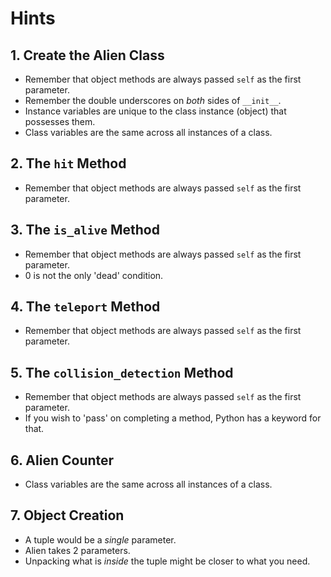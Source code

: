 # Hints

## 1. Create the Alien Class

- Remember that object methods are always passed `self` as the first parameter.
- Remember the double underscores on _both_ sides of `__init__`.
- Instance variables are unique to the class instance (object) that possesses them.
- Class variables are the same across all instances of a class.

## 2. The `hit` Method

- Remember that object methods are always passed `self` as the first parameter.

## 3. The `is_alive` Method

- Remember that object methods are always passed `self` as the first parameter.
- 0 is not the only 'dead' condition.

## 4. The `teleport` Method

- Remember that object methods are always passed `self` as the first parameter.

## 5. The `collision_detection` Method

- Remember that object methods are always passed `self` as the first parameter.
- If you wish to 'pass' on completing a method, Python has a keyword for that.

## 6. Alien Counter

- Class variables are the same across all instances of a class.

## 7. Object Creation

- A tuple would be a _single_ parameter.
- Alien takes 2 parameters.
- Unpacking what is _inside_ the tuple might be closer to what you need.
